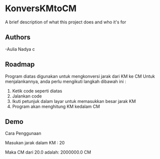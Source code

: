 
# KonversKMtoCM

A brief description of what this project does and who it's for
 ## Authors
-Aulia Nadya c 

## Roadmap

Program diatas digunakan untuk mengkonversi jarak dari KM ke CM 
Untuk menjalankannya, anda perlu mengikuti langkah dibawah ini :

 1. Ketik code seperti diatas
 2. Jalankan code 
 3. Ikuti petunjuk dalam layar untuk memasukkan besar jarak KM 
 4. Program akan menghitung KM kedalam CM 

 ## Demo 
Cara Penggunaan 

Masukan jarak dalam KM : 20

Maka CM dari 20.0 adalah: 2000000.0 CM


